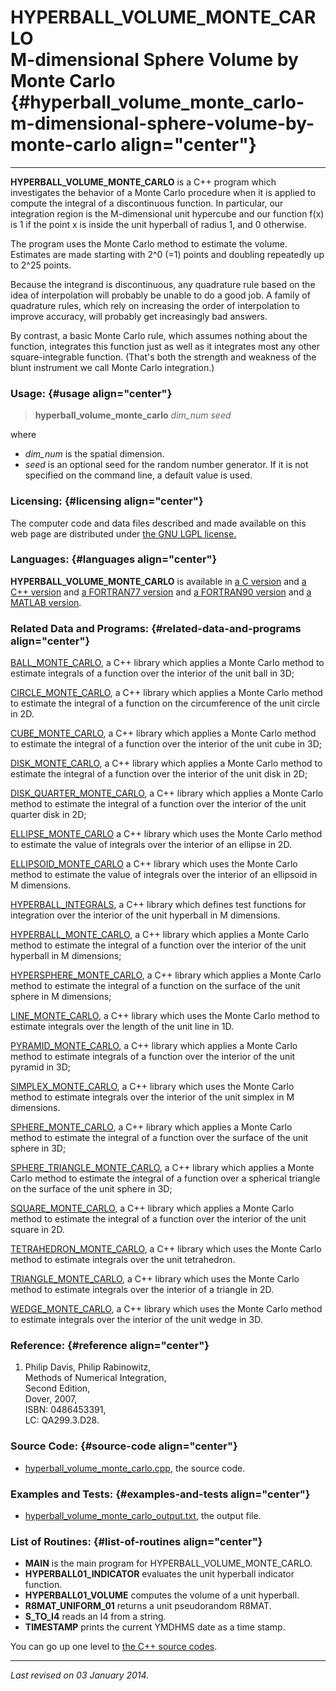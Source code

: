 HYPERBALL\_VOLUME\_MONTE\_CARLO\
M-dimensional Sphere Volume by Monte Carlo {#hyperball_volume_monte_carlo-m-dimensional-sphere-volume-by-monte-carlo align="center"}
==========================================

------------------------------------------------------------------------

**HYPERBALL\_VOLUME\_MONTE\_CARLO** is a C++ program which investigates
the behavior of a Monte Carlo procedure when it is applied to compute
the integral of a discontinuous function. In particular, our integration
region is the M-dimensional unit hypercube and our function f(x) is 1 if
the point x is inside the unit hyperball of radius 1, and 0 otherwise.

The program uses the Monte Carlo method to estimate the volume.
Estimates are made starting with 2\^0 (=1) points and doubling
repeatedly up to 2\^25 points.

Because the integrand is discontinuous, any quadrature rule based on the
idea of interpolation will probably be unable to do a good job. A family
of quadrature rules, which rely on increasing the order of interpolation
to improve accuracy, will probably get increasingly bad answers.

By contrast, a basic Monte Carlo rule, which assumes nothing about the
function, integrates this function just as well as it integrates most
any other square-integrable function. (That's both the strength and
weakness of the blunt instrument we call Monte Carlo integration.)

### Usage: {#usage align="center"}

> **hyperball\_volume\_monte\_carlo** *dim\_num* *seed*

where

-   *dim\_num* is the spatial dimension.
-   *seed* is an optional seed for the random number generator. If it is
    not specified on the command line, a default value is used.

### Licensing: {#licensing align="center"}

The computer code and data files described and made available on this
web page are distributed under [the GNU LGPL
license.](../../txt/gnu_lgpl.txt)

### Languages: {#languages align="center"}

**HYPERBALL\_VOLUME\_MONTE\_CARLO** is available in [a C
version](../../c_src/hyperball_volume_monte_carlo/hyperball_volume_monte_carlo.md)
and [a C++
version](../../master/hyperball_volume_monte_carlo/hyperball_volume_monte_carlo.md)
and [a FORTRAN77
version](../../f77_src/hyperball_volume_monte_carlo/hyperball_volume_monte_carlo.md)
and [a FORTRAN90
version](../../f_src/hyperball_volume_monte_carlo/hyperball_volume_monte_carlo.md)
and [a MATLAB
version](../../m_src/hyperball_volume_monte_carlo/hyperball_volume_monte_carlo.md).

### Related Data and Programs: {#related-data-and-programs align="center"}

[BALL\_MONTE\_CARLO](../../master/ball_monte_carlo/ball_monte_carlo.md),
a C++ library which applies a Monte Carlo method to estimate integrals
of a function over the interior of the unit ball in 3D;

[CIRCLE\_MONTE\_CARLO](../../master/circle_monte_carlo/circle_monte_carlo.md),
a C++ library which applies a Monte Carlo method to estimate the
integral of a function on the circumference of the unit circle in 2D.

[CUBE\_MONTE\_CARLO](../../master/cube_monte_carlo/cube_monte_carlo.md),
a C++ library which applies a Monte Carlo method to estimate the
integral of a function over the interior of the unit cube in 3D;

[DISK\_MONTE\_CARLO](../../master/disk_monte_carlo/disk_monte_carlo.md),
a C++ library which applies a Monte Carlo method to estimate the
integral of a function over the interior of the unit disk in 2D;

[DISK\_QUARTER\_MONTE\_CARLO](../../master/disk_quarter_monte_carlo/disk_quarter_monte_carlo.md),
a C++ library which applies a Monte Carlo method to estimate the
integral of a function over the interior of the unit quarter disk in 2D;

[ELLIPSE\_MONTE\_CARLO](../../master/ellipse_monte_carlo/ellipse_monte_carlo.md)
a C++ library which uses the Monte Carlo method to estimate the value of
integrals over the interior of an ellipse in 2D.

[ELLIPSOID\_MONTE\_CARLO](../../master/ellipsoid_monte_carlo/ellipsoid_monte_carlo.md)
a C++ library which uses the Monte Carlo method to estimate the value of
integrals over the interior of an ellipsoid in M dimensions.

[HYPERBALL\_INTEGRALS](../../master/hyperball_integrals/hyperball_integrals.md),
a C++ library which defines test functions for integration over the
interior of the unit hyperball in M dimensions.

[HYPERBALL\_MONTE\_CARLO](../../master/hyperball_monte_carlo/hyperball_monte_carlo.md),
a C++ library which applies a Monte Carlo method to estimate the
integral of a function over the interior of the unit hyperball in M
dimensions;

[HYPERSPHERE\_MONTE\_CARLO](../../master/hypersphere_monte_carlo/hypersphere_monte_carlo.md),
a C++ library which applies a Monte Carlo method to estimate the
integral of a function on the surface of the unit sphere in M
dimensions;

[LINE\_MONTE\_CARLO](../../master/line_monte_carlo/line_monte_carlo.md),
a C++ library which uses the Monte Carlo method to estimate integrals
over the length of the unit line in 1D.

[PYRAMID\_MONTE\_CARLO](../../master/pyramid_monte_carlo/pyramid_monte_carlo.md),
a C++ library which applies a Monte Carlo method to estimate integrals
of a function over the interior of the unit pyramid in 3D;

[SIMPLEX\_MONTE\_CARLO](../../master/simplex_monte_carlo/simplex_monte_carlo.md),
a C++ library which uses the Monte Carlo method to estimate integrals
over the interior of the unit simplex in M dimensions.

[SPHERE\_MONTE\_CARLO](../../master/sphere_monte_carlo/sphere_monte_carlo.md),
a C++ library which applies a Monte Carlo method to estimate the
integral of a function over the surface of the unit sphere in 3D;

[SPHERE\_TRIANGLE\_MONTE\_CARLO](../../master/sphere_triangle_monte_carlo/sphere_triangle_monte_carlo.md),
a C++ library which applies a Monte Carlo method to estimate the
integral of a function over a spherical triangle on the surface of the
unit sphere in 3D;

[SQUARE\_MONTE\_CARLO](../../master/square_monte_carlo/square_monte_carlo.md),
a C++ library which applies a Monte Carlo method to estimate the
integral of a function over the interior of the unit square in 2D.

[TETRAHEDRON\_MONTE\_CARLO](../../master/tetrahedron_monte_carlo/tetrahedron_monte_carlo.md),
a C++ library which uses the Monte Carlo method to estimate integrals
over the unit tetrahedron.

[TRIANGLE\_MONTE\_CARLO](../../master/triangle_monte_carlo/triangle_monte_carlo.md),
a C++ library which uses the Monte Carlo method to estimate integrals
over the interior of a triangle in 2D.

[WEDGE\_MONTE\_CARLO](../../master/wedge_monte_carlo/wedge_monte_carlo.md),
a C++ library which uses the Monte Carlo method to estimate integrals
over the interior of the unit wedge in 3D.

### Reference: {#reference align="center"}

1.  Philip Davis, Philip Rabinowitz,\
    Methods of Numerical Integration,\
    Second Edition,\
    Dover, 2007,\
    ISBN: 0486453391,\
    LC: QA299.3.D28.

### Source Code: {#source-code align="center"}

-   [hyperball\_volume\_monte\_carlo.cpp](hyperball_volume_monte_carlo.cpp),
    the source code.

### Examples and Tests: {#examples-and-tests align="center"}

-   [hyperball\_volume\_monte\_carlo\_output.txt](hyperball_volume_monte_carlo_output.txt),
    the output file.

### List of Routines: {#list-of-routines align="center"}

-   **MAIN** is the main program for HYPERBALL\_VOLUME\_MONTE\_CARLO.
-   **HYPERBALL01\_INDICATOR** evaluates the unit hyperball indicator
    function.
-   **HYPERBALL01\_VOLUME** computes the volume of a unit hyperball.
-   **R8MAT\_UNIFORM\_01** returns a unit pseudorandom R8MAT.
-   **S\_TO\_I4** reads an I4 from a string.
-   **TIMESTAMP** prints the current YMDHMS date as a time stamp.

You can go up one level to [the C++ source codes](../cpp_src.md).

------------------------------------------------------------------------

*Last revised on 03 January 2014.*
